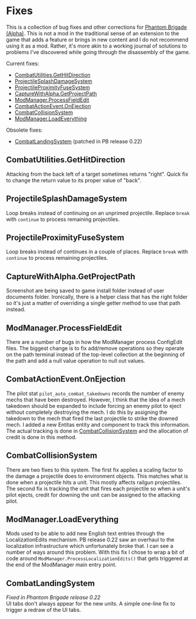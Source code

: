 # Fixes

This is a collection of bug fixes and other corrections for [Phantom Brigade (Alpha)](https://braceyourselfgames.com/phantom-brigade/). This is not a mod in the traditional sense of an extension to the game that adds a feature or brings in new content and I do not recommend using it as a mod. Rather, it's more akin to a working journal of solutions to problems I've discovered while going through the disassembly of the game.

Current fixes:

- [CombatUtilities.GetHitDirection](#combatutilitiesgethitdirection)
- [ProjectileSplashDamageSystem](#projectilesplashdamagesystem)
- [ProjectileProximityFuseSystem](#projectileproximityfusesystem)
- [CaptureWithAlpha.GetProjectPath](#capturewithalphagetprojectpath)
- [ModManager.ProcessFieldEdit](#modmanagerprocessfieldedit)
- [CombatActionEvent.OnEjection](#combatactioneventonejection)
- [CombatCollisionSystem](#combatcollisionsystem)
- [ModManager.LoadEverything](#modmanagerloadeverything)

Obsolete fixes:

- [CombatLandingSystem](#combatlandingsystem) (patched in PB release 0.22)


## CombatUtilities.GetHitDirection

Attacking from the back left of a target sometimes returns "right". Quick fix to change the return value to its proper value of "back".

## ProjectileSplashDamageSystem

Loop breaks instead of continuing on an unprimed projectile. Replace `break` with `continue` to process remaining projectiles.

## ProjectileProximityFuseSystem

Loop breaks instead of continues in a couple of places. Replace `break` with `continue` to process remaining projectiles.

## CaptureWithAlpha.GetProjectPath

Screenshot are being saved to game install folder instead of user documents folder. Ironically, there is a helper class that has the right folder so it's just a matter of overriding a single getter method to use that path instead.

## ModManager.ProcessFieldEdit

There are a number of bugs in how the ModManager process ConfigEdit files. The biggest change is to fix add/remove operations so they operate on the path terminal instead of the top-level collection at the beginning of the path and add a null value operation to null out values.

## CombatActionEvent.OnEjection

The pilot stat `pilot_auto_combat_takedowns` records the number of enemy mechs that have been destroyed. However, I think that the idea of a mech takedown should be expanded to include forcing an enemy pilot to eject without completely destroying the mech. I do this by assigning the takedown to the mech that fired the last projectile to strike the downed mech. I added a new Entitas entity and component to track this information. The actual tracking is done in [CombatCollisionSystem](#combatcollisionsystem) and the allocation of credit is done in this method.

## CombatCollisionSystem

There are two fixes to this system. The first fix applies a scaling factor to the damage a projectile does to environment objects. This matches what is done when a projectile hits a unit. This mostly affects railgun projectiles. The second fix is tracking the unit that fires each projectile so when a unit's pilot ejects, credit for downing the unit can be assigned to the attacking pilot.

## ModManager.LoadEverything

Mods used to be able to add new English text entries through the LocalizationEdits mechanism. PB release 0.22 saw an overhaul to the localization infrastructure which unfortunately broke that. I can see a number of ways around this problem. With this fix I chose to wrap a bit of code around `ModManager.ProcessLocalizationEdits()` that gets triggered at the end of the ModManager main entry point.

## CombatLandingSystem

_Fixed in Phantom Brigade release 0.22_<br />
UI tabs don't always appear for the new units. A simple one-line fix to trigger a redraw of the UI tabs.
